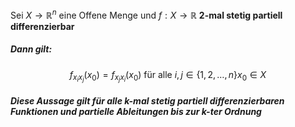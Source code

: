 Sei $X\to \mathbb{R}^{n}$ eine Offene Menge
und 
$f:X\to \mathbb{R}$    **2-mal stetig partiell differenzierbar**
##### Dann gilt:
$$f_{x_{i}x_{j}}(x_{0})=f_{x_{j}x_{i}}(x_{0}) \text{ für alle } i,j \in \{ 1,2,\dots,n \}x_{0}\in X$$
##### Diese Aussage gilt für alle k-mal stetig partiell differenzierbaren Funktionen und partielle Ableitungen bis zur k-ter Ordnung

